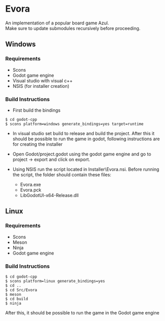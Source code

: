 # Evora
An implementation of a popular board game Azul.  
Make sure to update submodules recursively before proceeding.

## Windows
### Requirements
* Scons
* Godot game engine
* Visual studio with visual c++
* NSIS (for installer creation)
### Build Instructions
* First build the bindings  
```
$ cd godot-cpp
$ scons platform=windows generate_bindings=yes target=runtime
```
* In visual studio set build to release and build the project. After this it should be possible to run the game in godot, following instructions are for creating the installer  

* Open Godot/project.godot using the godot game engine and go to project -> export and click on export.  
* Using NSIS run the script located in Installer\Evora.nsi. Before running the script, the folder should contain these files:
    * Evora.exe
    * Evora.pck
    * LibGodotUI-x64-Release.dll

## Linux
### Requirements
* Scons
* Meson
* Ninja
* Godot game engine
### Build Instructions

```
$ cd godot-cpp
$ scons platform=linux generate_bindings=yes
$ cd ..
$ cd Src/Evora
$ meson
$ cd build
$ ninja
```
After this, it should be possible to run the game in the Godot game engine

